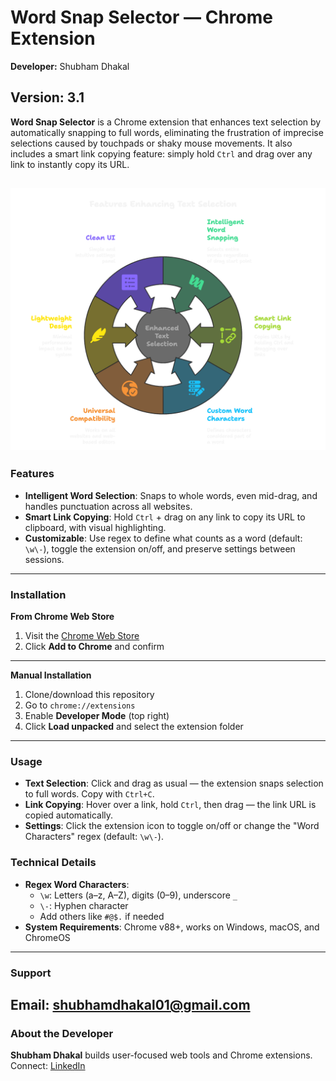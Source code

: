 # Word Snap Selector — Chrome Extension  
**Developer:** Shubham Dhakal 

**Version:** 3.1 
---

**Word Snap Selector** is a Chrome extension that enhances text selection by automatically snapping to full words, eliminating the frustration of imprecise selections caused by touchpads or shaky mouse movements. It also includes a smart link copying feature: simply hold `Ctrl` and drag over any link to instantly copy its URL.  

![Visual Selection Preview](previews/preview-visual-selection.png)
---
### Features  
- **Intelligent Word Selection**: Snaps to whole words, even mid-drag, and handles punctuation across all websites.  
- **Smart Link Copying**: Hold `Ctrl` + drag on any link to copy its URL to clipboard, with visual highlighting.  
- **Customizable**: Use regex to define what counts as a word (default: `\w\-`), toggle the extension on/off, and preserve settings between sessions.  
---
### Installation  

**From Chrome Web Store**  
1. Visit the [Chrome Web Store](#)  
2. Click **Add to Chrome** and confirm  
---
**Manual Installation**  
1. Clone/download this repository  
2. Go to `chrome://extensions`  
3. Enable **Developer Mode** (top right)  
4. Click **Load unpacked** and select the extension folder  
---
### Usage  
- **Text Selection**: Click and drag as usual — the extension snaps selection to full words. Copy with `Ctrl+C`.  
- **Link Copying**: Hover over a link, hold `Ctrl`, then drag — the link URL is copied automatically.  
- **Settings**: Click the extension icon to toggle on/off or change the "Word Characters" regex (default: `\w\-`).  

### Technical Details  
- **Regex Word Characters**:  
  - `\w`: Letters (a–z, A–Z), digits (0–9), underscore `_`  
  - `\-`: Hyphen character  
  - Add others like `#@$.` if needed  
- **System Requirements**: Chrome v88+, works on Windows, macOS, and ChromeOS  
---
### Support  
Email: [shubhamdhakal01@gmail.com](mailto:support@wordsnapselector.com)  
---
### About the Developer  
**Shubham Dhakal** builds user-focused web tools and Chrome extensions.  
Connect:  [LinkedIn](https://www.linkedin.com/in/shubham-dhakal-b4bb21279)  


